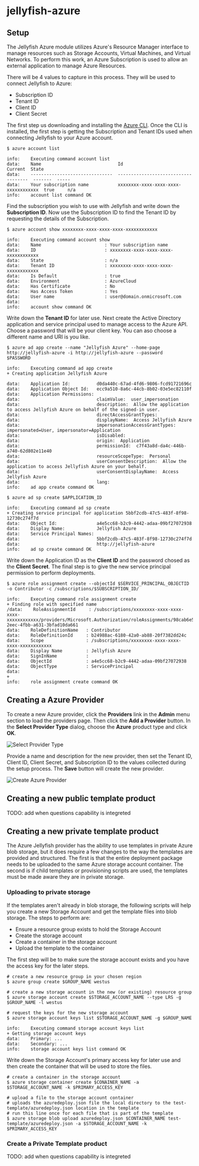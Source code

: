 # jellyfish-azure

## Setup

The Jellyfish Azure module utilizes Azure's Resource Manager interface to manage resources such as Storage Accounts,
Virtual Machines, and Virtual Networks.  To perform this work, an Azure Subscription is used to allow an external
application to manage Azure Resources.

There will be 4 values to capture in this process. They will be used to connect Jellyfish to Azure:
- Subscription ID
- Tenant ID
- Client ID
- Client Secret

The first step us downloading and installing the [Azure CLI](https://azure.microsoft.com/en-us/documentation/articles/xplat-cli/).  Once the CLI is installed, the first step is getting the Subscription and Tenant IDs used when connecting Jellyfish to your Azure account.

```
$ azure account list 

info:    Executing command account list
data:    Name                             Id                                    Current  State
data:    -------------------------------  ------------------------------------  -------  -----
data:    Your subscription name           xxxxxxxx-xxxx-xxxx-xxxx-xxxxxxxxxxxx  true     n/a  
info:    account list command OK
```

Find the subscription you wish to use with Jellyfish and write down the **Subscription ID**.  Now use the Subscription ID to find the Tenant ID by requesting the details of the Subscription.

```
$ azure account show xxxxxxxx-xxxx-xxxx-xxxx-xxxxxxxxxxxx

info:    Executing command account show
data:    Name                        : Your subscription name
data:    ID                          : xxxxxxxx-xxxx-xxxx-xxxx-xxxxxxxxxxxx
data:    State                       : n/a
data:    Tenant ID                   : xxxxxxxx-xxxx-xxxx-xxxx-xxxxxxxxxxxx
data:    Is Default                  : true
data:    Environment                 : AzureCloud
data:    Has Certificate             : No
data:    Has Access Token            : Yes
data:    User name                   : user@domain.onmicrosoft.com
data:    
info:    account show command OK
```

Write down the **Tenant ID** for later use.  Next create the Active Directory application and service principal used to
manage access to the Azure API. Choose a password that will be your client key. You can aso choose a different name and URI is you like.

```
$ azure ad app create --name "Jellyfish Azure" --home-page http://jellyfish-azure -i http://jellyfish-azure --password
$PASSWORD

info:    Executing command ad app create
+ Creating application Jellyfish Azure                                                   
data:    Application Id:          d0da440c-67ad-4fd6-9806-fcd91721696c
data:    Application Object Id:   ecc9a510-8a6c-44cb-8b02-03e5ec82110f
data:    Application Permissions:  
data:                             claimValue:  user_impersonation
data:                             description:  Allow the application to access Jellyfish Azure on behalf of the signed-in user.
data:                             directAccessGrantTypes: 
data:                             displayName:  Access Jellyfish Azure
data:                             impersonationAccessGrantTypes:  impersonated=User, impersonator=Application
data:                             isDisabled: 
data:                             origin:  Application
data:                             permissionId:  c7f43a8d-da4c-446b-a740-62d802e11e40
data:                             resourceScopeType:  Personal
data:                             userConsentDescription:  Allow the application to access Jellyfish Azure on your behalf.
data:                             userConsentDisplayName:  Access Jellyfish Azure
data:                             lang: 
info:    ad app create command OK

$ azure ad sp create $APPLICATION_ID

info:    Executing command ad sp create
+ Creating service principal for application 5bbf2cdb-47c5-483f-8f98-12730c274f7d
data:    Object Id:               a4e5cc68-b2c9-4442-adaa-09bf27072938
data:    Display Name:            Jellyfish Azure
data:    Service Principal Names:
data:                             5bbf2cdb-47c5-483f-8f98-12730c274f7d
data:                             http://jellyfish-azure
info:    ad sp create command OK

```

Write down the Application ID as the **Client ID** and the password chosed as the **Client Secret**. The final step is
to give the new service principal permission to perform deployments.

```
$ azure role assignment create --objectId $SERVICE_PRINCIPAL_OBJECTID -o Contributor -c /subscriptions/$SUBSCRIPTION_ID/

info:    Executing command role assignment create
+ Finding role with specified name                                             
/data:    RoleAssignmentId     : /subscriptions/xxxxxxxx-xxxx-xxxx-xxxx-xxxxxxxxxxxx/providers/Microsoft.Authorization/roleAssignments/98cab6e5-2eec-4fbb-a631-3bfad10da661
data:    RoleDefinitionName   : Contributor
data:    RoleDefinitionId     : b24988ac-6180-42a0-ab88-20f7382dd24c
data:    Scope                : /subscriptions/xxxxxxxx-xxxx-xxxx-xxxx-xxxxxxxxxxxx
data:    Display Name         : Jellyfish Azure
data:    SignInName           :
data:    ObjectId             : a4e5cc68-b2c9-4442-adaa-09bf27072938
data:    ObjectType           : ServicePrincipal
data:    
+
info:    role assignment create command OK
```

## Creating a Azure Provider

To create a new Azure provider, click the **Providers** link in the **Admin** menu section to load the providers page.  Then click the **Add a Provider** button.  In the **Select Provider Type** dialog, choose the **Azure** product type and click **OK**.

![Select Provider Type](docs/SelectProviderType.png)

Provide a name and description for the new provider, then set the Tenant ID, Client ID, Client Secret, and Subscription
ID to the values collected during the setup process.  The **Save** button will create the new provider.

![Create Azure Provider](docs/CreateAzureProvider.png)

## Creating a new public template product

TODO: add when questions capability is integreted

## Creating a new private template product

The Azure Jellyfish provider has the ability to use templates in private Azure blob storage, but it does require a few
changes to the way the templates are provided and structured.  The first is that the entire deployment package needs to
be uploaded to the same Azure storage account container. The second is if child templates or provisioning scripts are
used, the templates must be made aware they are in private storage.

### Uploading to private storage

If the templates aren't already in blob storage, the following scripts will help you create a new Storage Account and
get the template files into blob storage. The steps to perform are:
- Ensure a resource group exists to hold the Storage Account
- Create the storage account
- Create a container in the storage account
- Upload the template to the container

The first step will be to make sure the storage account exists and you have the access key for the later steps.

```
# create a new resource group in your chosen region
$ azure group create $GROUP_NAME westus

# create a new storage account in the new (or existing) resource group
$ azure storage account create $STORAGE_ACCOUNT_NAME --type LRS -g $GROUP_NAME -l westus

# request the keys for the new storage account
$ azure storage account keys list $STORAGE_ACCOUNT_NAME -g $GROUP_NAME

info:    Executing command storage account keys list
+ Getting storage account keys                                                 
data:    Primary: ... 
data:    Secondary: ...
info:    storage account keys list command OK
```

Write down the Storage Account's primary access key for later use and then create the container that will be used to store the files.

```
# create a container in the storage account
$ azure storage container create $CONAINER_NAME -a $STORAGE_ACCOUNT_NAME -k $PRIMARY_ACCESS_KEY

# upload a file to the storage account container
# uploads the azuredeploy.json file the local directory to the test-template/azuredeploy.json location in the template
# run this line once for each file that is part of the template
$ azure storage blob upload azuredeploy.json $CONTAINER_NAME test-template/azuredeploy.json -a $STORAGE_ACCOUNT_NAME -k $PRIMARY_ACCESS_KEY
```

### Create a Private Template product

TODO: add when questions capability is integreted
